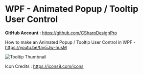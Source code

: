 # WPF - Animated Popup / Tooltip User Control

<b>GitHub Account</b> : https://github.com/CSharpDesignPro

How to make an Animated Popup / Tooltip User Control in WPF - https://youtu.be/tay5Jw-husM

![Tooltip Thumbnail](https://user-images.githubusercontent.com/55704859/179337070-d1464e80-0e8b-4b17-bf9b-aa1432bdac11.jpg)

Icon Credits : https://icons8.com/icons
